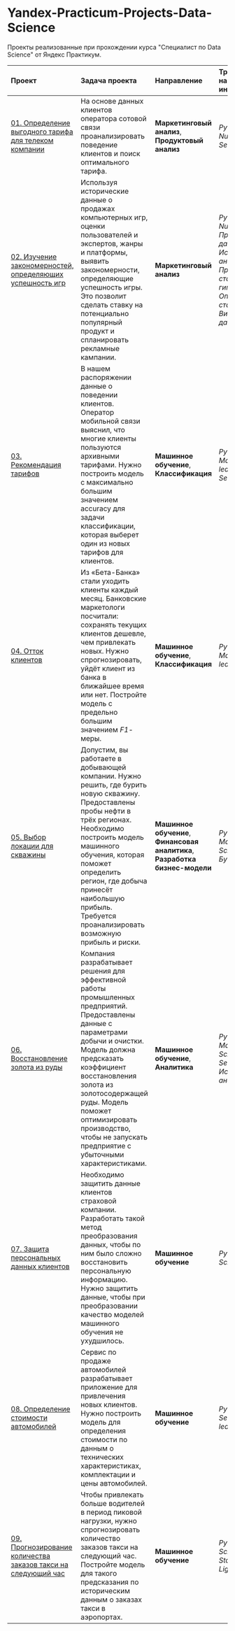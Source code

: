 # Yandex-Practicum-Projects-Data-Science
Проекты реализованные при прохождении курса "Специалист по Data Science" от Яндекс Практикум.

|**Проект**|**Задача проекта**|**Направление**|**Требуемые навыки и инструменты**|
|:-----------------|:-------------------------------|:-----------|:-----------|
|[01. Определение выгодного тарифа для телеком компании](https://github.com/Victoranoshin/Yandex-Practicum-Projects-Data-Science/tree/395edb579fe03bb2bcb8ce437755bc2312a31b83/01.%20%D0%9E%D0%BF%D1%80%D0%B5%D0%B4%D0%B5%D0%BB%D0%B5%D0%BD%D0%B8%D0%B5%20%D0%B2%D1%8B%D0%B3%D0%BE%D0%B4%D0%BD%D0%BE%D0%B3%D0%BE%20%D1%82%D0%B0%D1%80%D0%B8%D1%84%D0%B0%20%D0%B4%D0%BB%D1%8F%20%D1%82%D0%B5%D0%BB%D0%B5%D0%BA%D0%BE%D0%BC%20%D0%BA%D0%BE%D0%BC%D0%BF%D0%B0%D0%BD%D0%B8%D0%B8)  |  На основе данных клиентов оператора сотовой связи проанализировать поведение клиентов и поиск оптимального тарифа.|  **Маркетинговый анализ**, **Продуктовый анализ**  | *Python*, *Pandas*, *Numpy*, *Matplotlib*, *Seaborn*, *SciPy*  |
|[02. Изучение закономерностей, определяющих успешность игр](https://github.com/Victoranoshin/Yandex-Practicum-Projects-Data-Science/tree/392ec456d0766f392593e483b31581d53aa38e46/02.%20%D0%98%D0%B7%D1%83%D1%87%D0%B5%D0%BD%D0%B8%D0%B5%20%D0%B7%D0%B0%D0%BA%D0%BE%D0%BD%D0%BE%D0%BC%D0%B5%D1%80%D0%BD%D0%BE%D1%81%D1%82%D0%B5%D0%B9%2C%20%D0%BE%D0%BF%D1%80%D0%B5%D0%B4%D0%B5%D0%BB%D1%8F%D1%8E%D1%89%D0%B8%D1%85%20%D1%83%D1%81%D0%BF%D0%B5%D1%88%D0%BD%D0%BE%D1%81%D1%82%D1%8C%20%D0%B8%D0%B3%D1%80)|Используя исторические данные о продажах компьютерных игр, оценки пользователей и экспертов, жанры и платформы, выявить закономерности, определяющие успешность игры. Это позволит сделать ставку на потенциально популярный продукт и спланировать рекламные кампании.|**Маркетинговый анализ**|*Python*, *Pandas*, *Numpy*, *Matplotlib*, *Предобработка данных*, *Исследовательский анализ данных*, *Проверка статистических гипотез*, *Описательная статистика*, *Визуализация данных*|
|[03. Рекомендация тарифов](https://github.com/Victoranoshin/Yandex-Practicum-Projects-Data-Science/tree/02d1645fc554c2820ec093424fbb1e1db076fc0a/03.%20%D0%A0%D0%B5%D0%BA%D0%BE%D0%BC%D0%B5%D0%BD%D0%B4%D0%B0%D1%86%D0%B8%D1%8F%20%D1%82%D0%B0%D1%80%D0%B8%D1%84%D0%BE%D0%B2)|В нашем распоряжении данные о поведении клиентов. Оператор мобильной связи выяснил, что многие клиенты пользуются архивными тарифами. Нужно построить модель с максимально большим значением accuracy для задачи классификации, которая выберет один из новых тарифов для клиентов.|**Машинное обучение**, **Классификация**|*Python*, *Pandas*, *Matplotlib*, *Scikit-learn*, *Pyplot*, *Seaborn*, *Tqdm*|
|[04. Отток клиентов](https://github.com/Victoranoshin/Yandex-Practicum-Projects-Data-Science/tree/43f2d87456f16cf9363961bd819f08564d6c6f98/04.%20%D0%9E%D1%82%D1%82%D0%BE%D0%BA%20%D0%BA%D0%BB%D0%B8%D0%B5%D0%BD%D1%82%D0%BE%D0%B2)|Из «Бета-Банка» стали уходить клиенты каждый месяц. Банковские маркетологи посчитали: сохранять текущих клиентов дешевле, чем привлекать новых. Нужно спрогнозировать, уйдёт клиент из банка в ближайшее время или нет. Постройте модель с предельно большим значением *F1*-меры.|**Машинное обучение**, **Классификация**|*Python*, *Pandas*, *Matplotlib*, *Scikit-learn*|
|[05. Выбор локации для скважины](https://github.com/Victoranoshin/Yandex-Practicum-Projects-Data-Science/tree/a94eb8b04dc3e631cf09d5b2203389f89c4796d2/05.%20%D0%92%D1%8B%D0%B1%D0%BE%D1%80%20%D0%BB%D0%BE%D0%BA%D0%B0%D1%86%D0%B8%D0%B8%20%D0%B4%D0%BB%D1%8F%20%D1%81%D0%BA%D0%B2%D0%B0%D0%B6%D0%B8%D0%BD%D1%8B)|Допустим, вы работаете в добывающей компании. Нужно решить, где бурить новую скважину. Предоставлены пробы нефти в трёх регионах. Необходимо построить модель машинного обучения, которая поможет определить регион, где добыча принесёт наибольшую прибыль. Требуется проанализировать возможную прибыль и риски.|**Машинное обучение**, **Финансовая аналитика**, **Разработка бизнес-модели**|*Python*, *Pandas*, *Matplotlib*, *Numpy*, *Scikit-learn*, *Os*, *Бутстреп*|
|[06. Восстановление золота из руды](https://github.com/Victoranoshin/Yandex-Practicum-Projects-Data-Science/tree/25fd89eb634efe4f7e850ed87e378da66d24fad6/06.%20%D0%92%D0%BE%D1%81%D1%81%D1%82%D0%B0%D0%BD%D0%BE%D0%B2%D0%BB%D0%B5%D0%BD%D0%B8%D0%B5%20%D0%B7%D0%BE%D0%BB%D0%BE%D1%82%D0%B0%20%D0%B8%D0%B7%20%D1%80%D1%83%D0%B4%D1%8B)|Компания разрабатывает решения для эффективной работы промышленных предприятий. Предоставлены данные с параметрами добычи и очистки. Модель должна предсказать коэффициент восстановления золота из золотосодержащей руды. Модель поможет оптимизировать производство, чтобы не запускать предприятие с убыточными характеристиками.|**Машинное обучение**, **Аналитика**|*Python*, *Pandas*, *Matplotlib*, *Numpy*, *Scikit-learn*, *Seaborn*, *Исследовательский анализ*|
|[07. Защита персональных данных клиентов](https://github.com/Victoranoshin/Yandex-Practicum-Projects-Data-Science/blob/2f8019e3ee5e1ccf8905c55b39fadaabd3fea4e4/07.%20%D0%97%D0%B0%D1%89%D0%B8%D1%82%D0%B0%20%D0%BF%D0%B5%D1%80%D1%81%D0%BE%D0%BD%D0%B0%D0%BB%D1%8C%D0%BD%D1%8B%D1%85%20%D0%B4%D0%B0%D0%BD%D0%BD%D1%8B%D1%85%20%D0%BA%D0%BB%D0%B8%D0%B5%D0%BD%D1%82%D0%BE%D0%B2/README.md)|Необходимо защитить данные клиентов страховой компании. Разработать такой метод преобразования данных, чтобы по ним было сложно восстановить персональную информацию. Нужно защитить данные, чтобы при преобразовании качество моделей машинного обучения не ухудшилось.|**Машинное обучение**|*Python*, *Pandas*, *Scikit-learn*|
|[08. Определение стоимости автомобилей](https://github.com/Victoranoshin/Yandex-Practicum-Projects-Data-Science/blob/d95de92fddf72f96029ebd17e72c7825bd598093/08.%20%D0%9E%D0%BF%D1%80%D0%B5%D0%B4%D0%B5%D0%BB%D0%B5%D0%BD%D0%B8%D0%B5%20%D1%81%D1%82%D0%BE%D0%B8%D0%BC%D0%BE%D1%81%D1%82%D0%B8%20%D0%B0%D0%B2%D1%82%D0%BE%D0%BC%D0%BE%D0%B1%D0%B8%D0%BB%D0%B5%D0%B9/README.md)|Сервис по продаже автомобилей разрабатывает приложение для привлечения новых клиентов. Нужно построить модель для определения стоимости по данным о технических характеристиках, комплектации и цены автомобилей.|**Машинное обучение**|*Python*, *Pandas*, *Seaborn*, *Os*, *Scikit-learn*, *Lightgbm*|
|[09. Прогнозирование количества заказов такси на следующий час](https://github.com/Victoranoshin/Yandex-Practicum-Projects-Data-Science/blob/dc8a967c57ab3a9f33e860cdaea96addf521dae4/09.%20%D0%9F%D1%80%D0%BE%D0%B3%D0%BD%D0%BE%D0%B7%D0%B8%D1%80%D0%BE%D0%B2%D0%B0%D0%BD%D0%B8%D0%B5%20%D0%BA%D0%BE%D0%BB%D0%B8%D1%87%D0%B5%D1%81%D1%82%D0%B2%D0%B0%20%D0%B7%D0%B0%D0%BA%D0%B0%D0%B7%D0%BE%D0%B2%20%D1%82%D0%B0%D0%BA%D1%81%D0%B8%20%D0%BD%D0%B0%20%D1%81%D0%BB%D0%B5%D0%B4%D1%83%D1%8E%D1%89%D0%B8%D0%B9%20%D1%87%D0%B0%D1%81/README.md)|Чтобы привлекать больше водителей в период пиковой нагрузки, нужно спрогнозировать количество заказов такси на следующий час. Постройте модель для такого предсказания по историческим данным о заказах такси в аэропортах.|**Машинное обучение**|*Python*, *Pandas*, *Scikit-learn*, *Statsmodels*, *Lightgbm*, *Matplotlib*|
